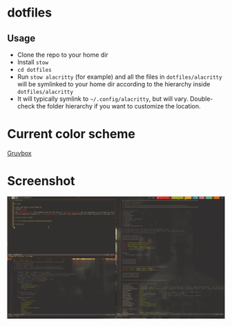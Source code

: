 # dotfiles

## Usage

* Clone the repo to your home dir
* Install `stow`
* `cd dotfiles`
* Run `stow alacritty` (for example) and all the files in `dotfiles/alacritty` will be symlinked to your home dir according to the hierarchy inside `dotfiles/alacritty`
* It will typically symlink to `~/.config/alacritty`, but will vary. Double-check the folder hierarchy if you want to customize the location.

# Current color scheme

[Gruvbox](https://github.com/morhetz/gruvbox)

# Screenshot

![](./.assets/screenshots/hyprland.png)
